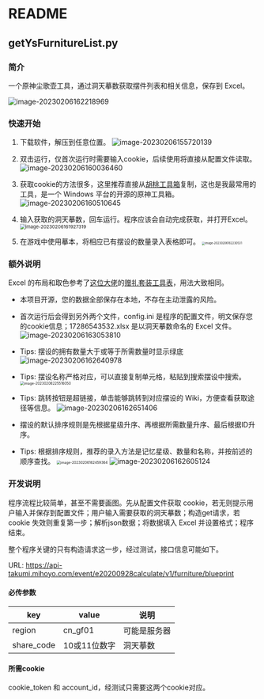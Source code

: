 # README

## getYsFurnitureList.py

### 简介

一个原神尘歌壶工具，通过洞天摹数获取摆件列表和相关信息，保存到 Excel。

![image-20230206162218969](README.assets/image-20230206162218969.png)

### 快速开始

1. 下载软件，解压到任意位置。
   ![image-20230206155720139](README.assets/image-20230206155720139.png)
   
2. 双击运行，仅首次运行时需要输入cookie，后续使用将直接从配置文件读取。
   ![image-20230206160036460](README.assets/image-20230206160036460.png)

3. 获取cookie的方法很多，这里推荐直接从[胡桃工具箱](https://hut.ao/)复制，这也是我最常用的工具，是一个 Windows 平台的开源的原神工具箱。
   ![image-20230206160510645](README.assets/image-20230206160510645.png)

4. 输入获取的洞天摹数，回车运行。程序应该会自动完成获取，并打开Excel。
   <img src="README.assets/image-20230206161927319.png" alt="image-20230206161927319" style="zoom:67%;" />

5. 在游戏中使用摹本，将相应已有摆设的数量录入表格即可。
   <img src="README.assets/image-20230206162230531.png" alt="image-20230206162230531" style="zoom: 40%;" />

### 额外说明

Excel 的布局和取色参考了[这位大佬](https://nga.178.com/nuke.php?func=ucp&__inchst=UTF-8&uid=8529609)的[赠礼套装工具表](https://nga.178.com/read.php?tid=34126505)，用法大致相同。

- 本项目开源，您的数据全部保存在本地，不存在主动泄露的风险。
- 首次运行后会得到另外两个文件，config.ini 是程序的配置文件，明文保存您的cookie信息；17286543532.xlsx 是以洞天摹数命名的 Excel 文件。
  ![image-20230206163053810](README.assets/image-20230206163053810.png)
  
- Tips: 摆设的拥有数量大于或等于所需数量时显示绿底
  ![image-20230206162640978](README.assets/image-20230206162640978.png)
- Tips: 摆设名称严格对应，可以直接复制单元格，粘贴到搜索摆设中搜索。
  <img src="README.assets/image-20230206225516050.png" alt="image-20230206225516050" style="zoom:50%;" />
- Tips: 跳转按钮是超链接，单击能够跳转到对应摆设的 Wiki，方便查看获取途径等信息。
  ![image-20230206162651406](README.assets/image-20230206162651406.png)
- 摆设的默认排序规则是先根据星级升序、再根据所需数量升序、最后根据ID升序。
- Tips: 根据排序规则，推荐的录入方法是记忆星级、数量和名称，并按前述的顺序查找。
  <img src="README.assets/image-20230206162459364.png" alt="image-20230206162459364" style="zoom:50%;" />
  ![image-20230206162605124](README.assets/image-20230206162605124.png)

### 开发说明

程序流程比较简单，甚至不需要画图。先从配置文件获取 cookie，若无则提示用户输入并保存到配置文件；用户输入需要获取的洞天摹数；构造get请求，若 cookie 失效则重复第一步；解析json数据；将数据填入 Excel 并设置格式；程序结束。

整个程序关键的只有构造请求这一步，经过测试，接口信息可能如下。

URL: https://api-takumi.mihoyo.com/event/e20200928calculate/v1/furniture/blueprint

#### 必传参数

| key        | value        | 说明         |
| ---------- | ------------ | ------------ |
| region     | cn_gf01      | 可能是服务器 |
| share_code | 10或11位数字 | 洞天摹数     |

#### 所需cookie

cookie_token 和 account_id，经测试只需要这两个cookie对应。